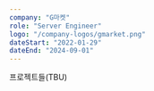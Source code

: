 ```yaml
---
company: "G마켓"
role: "Server Engineer"
logo: "/company-logos/gmarket.png"
dateStart: "2022-01-29"
dateEnd: "2024-09-01"
---
```


프로젝트들(TBU)